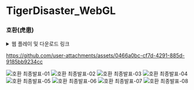 # TigerDisaster_WebGL

### 호환(虎患)

<details>
<summary> 웹 플레이 및 다운로드 링크 </summary>
<div markdown="1">    
  
 https://hyunmin0809.itch.io/6teamtigerdisaster
  
</div>
</details>

https://github.com/user-attachments/assets/0466a0bc-cf7d-4291-885d-9185bb9234cc

![호환 최종발표-01](https://github.com/user-attachments/assets/6e6e1eeb-07fc-44aa-a9a0-5173451f47fc)
![호환 최종발표-02](https://github.com/user-attachments/assets/11c21ea3-9093-44d0-a08d-07d0cc1b8b20)
![호환 최종발표-03](https://github.com/user-attachments/assets/58d5c31d-bd4a-4213-b603-06ce5983ce0d)
![호환 최종발표-04](https://github.com/user-attachments/assets/34a59c05-9399-4ef7-98f9-9a78caf2fa04)
![호환 최종발표-05](https://github.com/user-attachments/assets/384eb28b-7d9d-4958-a8ce-76733442aeab)
![호환 최종발표-06](https://github.com/user-attachments/assets/e1ae5a1c-39b5-4576-8b11-365f3581f09b)
![호환 최종발표-07](https://github.com/user-attachments/assets/3c27d4fc-db94-41d4-8e7d-443edc2d6e86)
![호환 최종발표-08](https://github.com/user-attachments/assets/d792ab8b-1fed-4468-bec2-2c0094c8d02b)
